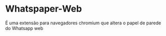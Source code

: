 # Whatspaper-Web
É uma extensão para navegadores chromium que altera o papel de parede do Whatsapp web
